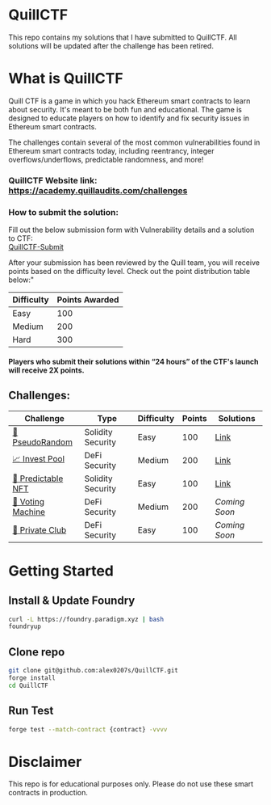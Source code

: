 # QuillCTF

This repo contains my solutions that I have submitted to QuillCTF. All solutions will be updated after the challenge has been retired.

# What is QuillCTF

Quill CTF is a game in which you hack Ethereum smart contracts to learn about security. It's meant to be both fun and educational. The game is designed to educate players on how to identify and fix security issues in Ethereum smart contracts.

The challenges contain several of the most common vulnerabilities found in Ethereum smart contracts today, including reentrancy, integer overflows/underflows, predictable randomness, and more!

### QuillCTF Website link: https://academy.quillaudits.com/challenges

### How to submit the solution:

Fill out the below submission form with Vulnerability details and a solution to CTF:  
[QuillCTF-Submit](https://quillaudits.typeform.com/QuillCTF#task=submit-solution)

After your submission has been reviewed by the Quill team, you will receive points based on the difficulty level. Check out the point distribution table below:"

| Difficulty | Points Awarded |
| ---------- | -------------- |
| Easy       | 100            |
| Medium     | 200            |
| Hard       | 300            |

#### Players who submit their solutions within “24 hours” of the CTF's launch will receive 2X points.

## Challenges:

| Challenge                                                                                            | Type              | Difficulty | Points | Solutions                                                                                    |
| ---------------------------------------------------------------------------------------------------- | ----------------- | ---------- | ------ | -------------------------------------------------------------------------------------------- |
| [🎲 PseudoRandom](https://academy.quillaudits.com/challenges/quillctf-challenges/pseudorandom)       | Solidity Security | Easy       | 100    | [Link](https://github.com/alex0207s/QuillCTF/blob/main/src/PseudoRandom/PseudoRandom.md)     |
| [📈 Invest Pool](https://academy.quillaudits.com/challenges/quillctf-challenges/invest-pool)         | DeFi Security     | Medium     | 200    | [Link](https://github.com/alex0207s/QuillCTF/blob/main/src/InvestPool/InvestPool.md)         |
| [🙈 Predictable NFT](https://academy.quillaudits.com/challenges/quillctf-challenges/predictable-nft) | Solidity Security | Easy       | 100    | [Link](https://github.com/alex0207s/QuillCTF/blob/main/src/PredictableNFT/PredictableNFT.md) |
| [📇 Voting Machine](https://academy.quillaudits.com/challenges/quillctf-challenges/voting-machine)   | DeFi Security     | Medium     | 200    | _Coming Soon_                                                                                |
| [🕺 Private Club](https://academy.quillaudits.com/challenges/quillctf-challenges/private-club)       | DeFi Security     | Easy       | 100    | _Coming Soon_                                                                                |

# Getting Started

## Install & Update Foundry

```sh
curl -L https://foundry.paradigm.xyz | bash
foundryup
```

## Clone repo

```sh
git clone git@github.com:alex0207s/QuillCTF.git
forge install
cd QuillCTF
```

## Run Test

```sh
forge test --match-contract {contract} -vvvv
```

# Disclaimer

This repo is for educational purposes only. Please do not use these smart contracts in production.
